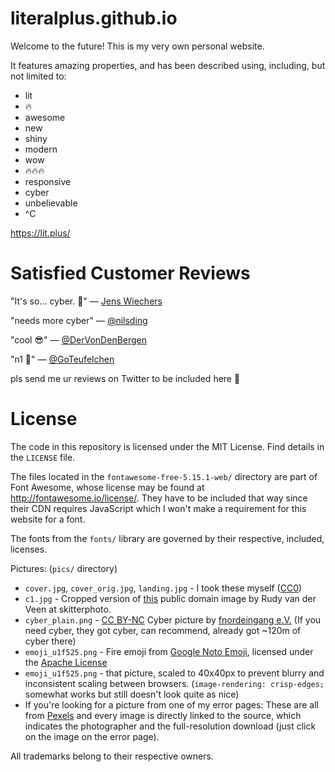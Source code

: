literalplus.github.io
=====================

Welcome to the future! This is my very own personal website. 

It features amazing properties, and has been described using, including, but not limited to:

 * lit
 * 🔥
 * awesome
 * new
 * shiny
 * modern
 * wow
 * 🔥🔥🔥
 * responsive
 * cyber
 * unbelievable
 * ^C

https://lit.plus/

Satisfied Customer Reviews
==========================

"It's so... cyber. 🤣"
— [Jens Wiechers](https://twitter.com/jwiechers/status/1002720712048742403)

"needs more cyber"
— [@nilsding](https://twitter.com/nilsding/status/862775336261607424)

"cool 😎"
— [@DerVonDenBergen](https://twitter.com/DerVonDenBergen/status/862777956250390530)

"n1 💪"
— [@GoTeufelchen](https://twitter.com/go_teufelchen)

pls send me ur reviews on Twitter to be included here 💖

License
========

The code in this repository is licensed under the MIT License.
Find details in the `LICENSE` file.
 
The files located in the `fontawesome-free-5.15.1-web/` directory
are part of Font Awesome, whose license may be found
at http://fontawesome.io/license/. They have to be
included that way since their CDN requires JavaScript
which I won't make a requirement for this website
for a font.

The fonts from the `fonts/` library are governed by their
respective, included, licenses.

Pictures: (`pics/` directory)

 * `cover.jpg`, `cover_orig.jpg`, `landing.jpg` - 
   I took these myself ([CC0](https://creativecommons.org/publicdomain/zero/1.0/))
 * `c1.jpg` - Cropped version of [this](https://skitterphoto.com/photos/528/birds-in-orange)
   public domain image by Rudy van der Veen at skitterphoto.
 * `cyber_plain.png` - [CC BY-NC](https://creativecommons.org/licenses/by-nc/4.0/) Cyber picture by <a href="https://cyber.equipment/">fnordeingang e.V.</a> (If you need cyber, they got cyber, can recommend, already got ~120m of cyber there)
 * `emoji_u1f525.png` - Fire emoji from [Google Noto Emoji](https://github.com/googlefonts/noto-emoji), licensed under the [Apache License](https://github.com/googlefonts/noto-emoji#license)
 * `emoji_u1f525.png` - that picture, scaled to 40x40px to prevent blurry and inconsistent scaling between browsers. (`image-rendering: crisp-edges;` somewhat works but still doesn't look quite as nice)
 * If you're looking for a picture from one of my error pages: These are all from [Pexels](https://pexels.com) and every image is directly linked to the source, which indicates the photographer and the full-resolution download (just click on the image on the error page).

All trademarks belong to their respective owners.
